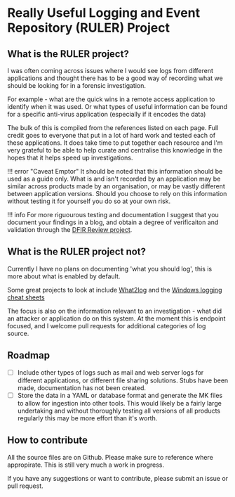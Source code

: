 # Really Useful Logging and Event Repository (RULER) Project

## What is the RULER project?

I was often coming across issues where I would see logs from different applications and thought there has to be a good way of recording what we should be looking for in a forensic investigation.

For example - what are the quick wins in a remote access application to identify when it was used.
Or what types of useful information can be found for a specific anti-virus application (especially if it encodes the data)

The bulk of this is compiled from the references listed on each page. Full credit goes to everyone that put in a lot of hard work and tested each of these applications. It does take time to put together each resource and I'm very grateful to be able to help curate and centralise this knowledge in the hopes that it helps speed up investigations.

!!! error "Caveat Emptor"
    It should be noted that this information should be used as a guide only. What is and isn't recorded by an application may be similar across products made by an organisation, or may be vastly different between application versions. Should you choose to rely on this information without testing it for yourself you do so at your own risk.

!!! info
    For more riguourous testing and documentation I suggest that you document your findings in a blog, and obtain a degree of verificaiton and validation through the [DFIR Review project](https://dfir.pubpub.org/).

## What is the RULER project not?

Currently I have no plans on documenting 'what you should log', this is more about what is enabled by default.

Some great projects to look at include [What2log](https://what2log.com/) and the [Windows logging cheat sheets](https://www.malwarearchaeology.com/cheat-sheets/)

The focus is also on the information relevant to an investigation - what did an attacker or application do on this system. At the moment this is endpoint focused, and I welcome pull requests for additional categories of log source.

## Roadmap

- [ ] Include other types of logs such as mail and web server logs for different applications, or different file sharing solutions. Stubs have been made, documentation has not been created.
- [ ] Store the data in a YAML or database format and generate the MK files to allow for ingestion into other tools. This would likely be a fairly large undertaking and without thoroughly testing all versions of all products regularly this may be more effort than it's worth.

## How to contribute

All the source files are on Github. Please make sure to reference where appropirate.
This is still very much a work in progress.

If you have any suggestions or want to contribute, please submit an issue or pull request.
